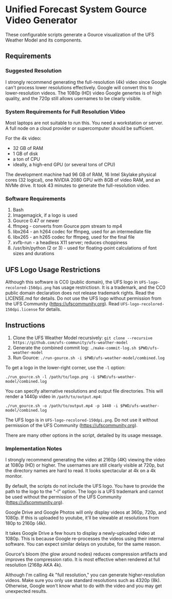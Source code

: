 Unified Forecast System Gource Video Generator
==============================================

These configurable scripts generate a Gource visualization of the UFS
Weather Model and its components.

## Requirements

### Suggested Resolution

I strongly recommend generating the full-resolution (4k) video
since Google can't process lower resolutions effectively. Google will
convert this to lower-resolution videos. The 1080p (HD) video
Google genertes is of high quality, and the 720p still allows usernames
to be clearly visible.

### System Requirements for Full Resolution VIdeo

Most laptops are not suitable to run this. You need a workstation or
server. A full node on a cloud provider or supercomputer should be
sufficient.

For the 4k video:

- 32 GB of RAM
- 1 GB of disk
- a ton of CPU
- ideally, a high-end GPU (or several tons of CPU)

The development machine had 96 GB of RAM, 16 Intel Skylake physical
cores (32 logical), one NVIDIA 2080 GPU with 8GB of video RAM, and an
NVMe drive. It took 43 minutes to generate the full-resolution video.

### Software Requirements

1. Bash
2. Imagemagick, if a logo is used
3. Gource 0.47 or newer
4. ffmpeg - converts from Gource ppm stream to mp4
5. libx264 - an h264 codec for ffmpeg, used for an intermediate file
6. libx265 - an h265 codec for ffmpeg, used for the final file
7. xvfb-run - a headless X11 server; reduces choppiness
8. /usr/bin/python (2 or 3) - used for floating-point calculations of font sizes and durations

## UFS Logo Usage Restrictions

Although this software is CC0 (public domain), the UFS logo
in `UFS-logo-recolored-150dpi.png` has usage restrictiosn. It is a
trademark, and the CC0 public domain declaration does not release
trademark rights. Read the LICENSE.md for details. Do not use the
UFS logo without permission from the UFS Community
(https://ufscommunity.org). Read `UFS-logo-recolored-150dpi.license`
for details.

## Instructions

1. Clone the UFS Weather Model recursively: `git clone --recursive https://github.com/ufs-community/ufs-weather-model`
2. Generate the combined commit log: `./make-commit-log.sh $PWD/ufs-weather-model`
3. Run Gource: `./run-gource.sh -i $PWD/ufs-weather-model/combined.log`

To get a logo in the lower-right corner, use the `-l` option:

```
./run_gource.sh -l /path/to/logo.png -i $PWD/ufs-weather-model/combined.log
```

You can specify alternative resolutions and output file
directories. This will render a 1440p video in `/path/to/output.mp4`:

```
./run_gource.sh -o /path/to/output.mp4 -p 1440 -i $PWD/ufs-weather-model/combined.log
```

The UFS logo is in `UFS-logo-recolored-150dpi.png`. Do not use it
without permission of the UFS Community (https://ufscommunity.org).

There are many other options in the script, detailed by its usage message.

### Implementation Notes

I strongly recommend generating the video at 2160p (4K) viewing the
video at 1080p (HD) or higher. The usernames are still clearly visible
at 720p, but the directory names are hard to read. It looks
spectacular at 4k on a 4k monitor.

By default, the scripts do not include the UFS logo. You have to
provide the path to the logo to the "-l" option. The logo is a UFS
trademark and cannot be used without the permission of the UFS
Community (https://ufscommunity.org).

Google Drive and Google Photos will only display videos at 360p, 720p,
and 1080p. If this is uploaded to youtube, it'll be viewable at
resolutions from 180p to 2160p (4k).

It takes Google Drive a few hours to display a newly-uploaded video at
1080p. This is because Google re-processes the videos using their
internal software. You can expect similar delays on youtube, for the
same reason.

Gource's bloom (the glow around nodes) reduces compression artifacts
and improves the compression ratio. It is most effective when rendered
at full resolution (2168p AKA 4k).

Although I'm calling 4k "full resolution," you can generate higher-resolution
videos. Make sure you only use standard resolutions such as 4320p (8k).
Otherwise, Google won't know what to do with the video and you may get
unexpected results.
